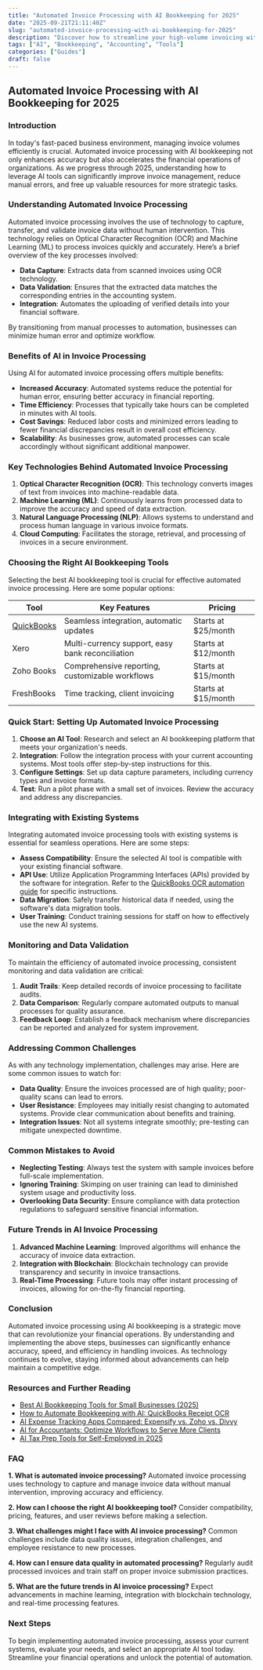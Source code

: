 ```yaml
---
title: "Automated Invoice Processing with AI Bookkeeping for 2025"
date: "2025-09-21T21:11:40Z"
slug: "automated-invoice-processing-with-ai-bookkeeping-for-2025"
description: "Discover how to streamline your high-volume invoicing with AI-powered bookkeeping. Improve accuracy and save time in your accounting processes."
tags: ["AI", "Bookkeeping", "Accounting", "Tools"]
categories: ["Guides"]
draft: false
---
```


## Automated Invoice Processing with AI Bookkeeping for 2025

### Introduction

In today's fast-paced business environment, managing invoice volumes efficiently is crucial. Automated invoice processing with AI bookkeeping not only enhances accuracy but also accelerates the financial operations of organizations. As we progress through 2025, understanding how to leverage AI tools can significantly improve invoice management, reduce manual errors, and free up valuable resources for more strategic tasks.

### Understanding Automated Invoice Processing

Automated invoice processing involves the use of technology to capture, transfer, and validate invoice data without human intervention. This technology relies on Optical Character Recognition (OCR) and Machine Learning (ML) to process invoices quickly and accurately. Here’s a brief overview of the key processes involved:

- **Data Capture**: Extracts data from scanned invoices using OCR technology.
- **Data Validation**: Ensures that the extracted data matches the corresponding entries in the accounting system.
- **Integration**: Automates the uploading of verified details into your financial software.

By transitioning from manual processes to automation, businesses can minimize human error and optimize workflow.

### Benefits of AI in Invoice Processing

Using AI for automated invoice processing offers multiple benefits:

- **Increased Accuracy**: Automated systems reduce the potential for human error, ensuring better accuracy in financial reporting.
- **Time Efficiency**: Processes that typically take hours can be completed in minutes with AI tools.
- **Cost Savings**: Reduced labor costs and minimized errors leading to fewer financial discrepancies result in overall cost efficiency.
- **Scalability**: As businesses grow, automated processes can scale accordingly without significant additional manpower.

### Key Technologies Behind Automated Invoice Processing

1. **Optical Character Recognition (OCR)**: This technology converts images of text from invoices into machine-readable data.
2. **Machine Learning (ML)**: Continuously learns from processed data to improve the accuracy and speed of data extraction.
3. **Natural Language Processing (NLP)**: Allows systems to understand and process human language in various invoice formats.
4. **Cloud Computing**: Facilitates the storage, retrieval, and processing of invoices in a secure environment.

### Choosing the Right AI Bookkeeping Tools

Selecting the best AI bookkeeping tool is crucial for effective automated invoice processing. Here are some popular options:

| Tool                 | Key Features                                              | Pricing                   |
|----------------------|----------------------------------------------------------|---------------------------|
| [QuickBooks](https://quickbooks.intuit.com)   | Seamless integration, automatic updates               | Starts at $25/month       |
| Xero                 | Multi-currency support, easy bank reconciliation        | Starts at $12/month       |
| Zoho Books           | Comprehensive reporting, customizable workflows          | Starts at $15/month       |
| FreshBooks           | Time tracking, client invoicing                          | Starts at $15/month       |

### Quick Start: Setting Up Automated Invoice Processing

1. **Choose an AI Tool**: Research and select an AI bookkeeping platform that meets your organization's needs.
2. **Integration**: Follow the integration process with your current accounting systems. Most tools offer step-by-step instructions for this.
3. **Configure Settings**: Set up data capture parameters, including currency types and invoice formats.
4. **Test**: Run a pilot phase with a small set of invoices. Review the accuracy and address any discrepancies.

### Integrating with Existing Systems

Integrating automated invoice processing tools with existing systems is essential for seamless operations. Here are some steps:

- **Assess Compatibility**: Ensure the selected AI tool is compatible with your existing financial software.
- **API Use**: Utilize Application Programming Interfaces (APIs) provided by the software for integration. Refer to the [QuickBooks OCR automation guide](https://quickbooks.intuit.com) for specific instructions.
- **Data Migration**: Safely transfer historical data if needed, using the software's data migration tools.
- **User Training**: Conduct training sessions for staff on how to effectively use the new AI systems.

### Monitoring and Data Validation

To maintain the efficiency of automated invoice processing, consistent monitoring and data validation are critical:

1. **Audit Trails**: Keep detailed records of invoice processing to facilitate audits.
2. **Data Comparison**: Regularly compare automated outputs to manual processes for quality assurance.
3. **Feedback Loop**: Establish a feedback mechanism where discrepancies can be reported and analyzed for system improvement.

### Addressing Common Challenges

As with any technology implementation, challenges may arise. Here are some common issues to watch for:

- **Data Quality**: Ensure the invoices processed are of high quality; poor-quality scans can lead to errors.
- **User Resistance**: Employees may initially resist changing to automated systems. Provide clear communication about benefits and training.
- **Integration Issues**: Not all systems integrate smoothly; pre-testing can mitigate unexpected downtime.

### Common Mistakes to Avoid

- **Neglecting Testing**: Always test the system with sample invoices before full-scale implementation.
- **Ignoring Training**: Skimping on user training can lead to diminished system usage and productivity loss.
- **Overlooking Data Security**: Ensure compliance with data protection regulations to safeguard sensitive financial information.

### Future Trends in AI Invoice Processing

1. **Advanced Machine Learning**: Improved algorithms will enhance the accuracy of invoice data extraction.
2. **Integration with Blockchain**: Blockchain technology can provide transparency and security in invoice transactions.
3. **Real-Time Processing**: Future tools may offer instant processing of invoices, allowing for on-the-fly financial reporting.

### Conclusion

Automated invoice processing using AI bookkeeping is a strategic move that can revolutionize your financial operations. By understanding and implementing the above steps, businesses can significantly enhance accuracy, speed, and efficiency in handling invoices. As technology continues to evolve, staying informed about advancements can help maintain a competitive edge.

### Resources and Further Reading

- [Best AI Bookkeeping Tools for Small Businesses (2025)](/posts/best-ai-bookkeeping-tools-for-small-businesses-2025/)
- [How to Automate Bookkeeping with AI: QuickBooks Receipt OCR](/posts/how-to-automate-bookkeeping-with-ai-quickbooks-receipt-ocr/)
- [AI Expense Tracking Apps Compared: Expensify vs. Zoho vs. Divvy](/posts/ai-expense-tracking-apps-compared-expensify-vs-zoho-vs-divvy/)
- [AI for Accountants: Optimize Workflows to Serve More Clients](/posts/ai-for-accountants-optimize-workflows-to-serve-more-clients/)
- [AI Tax Prep Tools for Self-Employed in 2025](/posts/ai-tax-prep-tools-for-self-employed-in-2025/)

### FAQ

**1. What is automated invoice processing?**
Automated invoice processing uses technology to capture and manage invoice data without manual intervention, improving accuracy and efficiency.

**2. How can I choose the right AI bookkeeping tool?**
Consider compatibility, pricing, features, and user reviews before making a selection.

**3. What challenges might I face with AI invoice processing?**
Common challenges include data quality issues, integration challenges, and employee resistance to new processes.

**4. How can I ensure data quality in automated processing?**
Regularly audit processed invoices and train staff on proper invoice submission practices.

**5. What are the future trends in AI invoice processing?**
Expect advancements in machine learning, integration with blockchain technology, and real-time processing features.

### Next Steps

To begin implementing automated invoice processing, assess your current systems, evaluate your needs, and select an appropriate AI tool today. Streamline your financial operations and unlock the potential of automation.
